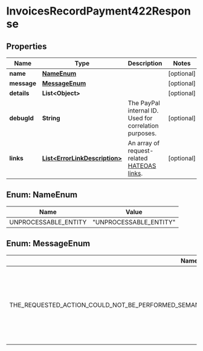 

# InvoicesRecordPayment422Response


## Properties

| Name | Type | Description | Notes |
|------------ | ------------- | ------------- | -------------|
|**name** | [**NameEnum**](#NameEnum) |  |  [optional] |
|**message** | [**MessageEnum**](#MessageEnum) |  |  [optional] |
|**details** | **List&lt;Object&gt;** |  |  [optional] |
|**debugId** | **String** | The PayPal internal ID. Used for correlation purposes. |  [optional] |
|**links** | [**List&lt;ErrorLinkDescription&gt;**](ErrorLinkDescription.md) | An array of request-related [HATEOAS links](https://en.wikipedia.org/wiki/HATEOAS). |  [optional] |



## Enum: NameEnum

| Name | Value |
|---- | -----|
| UNPROCESSABLE_ENTITY | &quot;UNPROCESSABLE_ENTITY&quot; |



## Enum: MessageEnum

| Name | Value |
|---- | -----|
| THE_REQUESTED_ACTION_COULD_NOT_BE_PERFORMED_SEMANTICALLY_INCORRECT_OR_FAILED_BUSINESS_VALIDATION_ | &quot;The requested action could not be performed, semantically incorrect, or failed business validation.&quot; |



